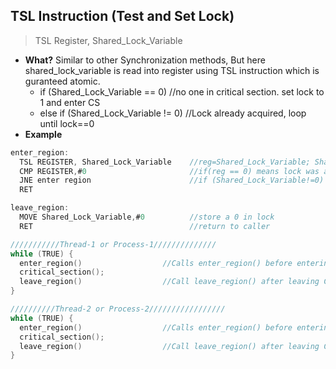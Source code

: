 ## TSL Instruction (Test and Set Lock)
> TSL Register, Shared_Lock_Variable

- **What?** Similar to other Synchronization methods, But here shared_lock_variable is read into register using TSL instruction which is guranteed atomic. 
  - if (Shared_Lock_Variable == 0)      //no one in critical section. set lock to 1 and enter CS
  - else if (Shared_Lock_Variable != 0) //Lock already acquired, loop until lock==0
- **Example**
```c
enter_region:
  TSL REGISTER, Shared_Lock_Variable    //reg=Shared_Lock_Variable; Shared_Lock_Variable=1  Read Shared_Lock_Variable and set to 1
  CMP REGISTER,#0                       //if(reg == 0) means lock was already acquired. Read old Shared_Lock_Variable value
  JNE enter region                      //if (Shared_Lock_Variable!=0) if it was not zero, lock was set, goto start of loop
  RET 

leave_region:
  MOVE Shared_Lock_Variable,#0          //store a 0 in lock
  RET                                   //return to caller

///////////Thread-1 or Process-1//////////////
while (TRUE) {
  enter_region()                  //Calls enter_region() before entering CS
  critical_section();
  leave_region()                  //Call leave_region() after leaving CS
}

//////////Thread-2 or Process-2/////////////////
while (TRUE) {
  enter_region()                  //Calls enter_region() before entering CS
  critical_section();
  leave_region()                  //Call leave_region() after leaving CS
}
```
